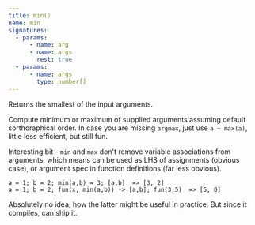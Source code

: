 ```yaml
---
title: min()
name: min
signatures:
  - params:
      - name: arg
      - name: args
        rest: true
  - params:
      - name: args
        type: number[]
---
```


Returns the smallest of the input arguments.

Compute minimum or maximum of supplied arguments assuming default sorthoraphical
order. In case you are missing `argmax`, just use `a ~ max(a)`, little less
efficient, but still fun.

Interesting bit - `min` and `max` don't remove variable associations from
arguments, which means can be used as LHS of assignments (obvious case), or
argument spec in function definitions (far less obvious).

```scarpet
a = 1; b = 2; min(a,b) = 3; [a,b]  => [3, 2]
a = 1; b = 2; fun(x, min(a,b)) -> [a,b]; fun(3,5)  => [5, 0]
```

Absolutely no idea, how the latter might be useful in practice. But since it
compiles, can ship it.
